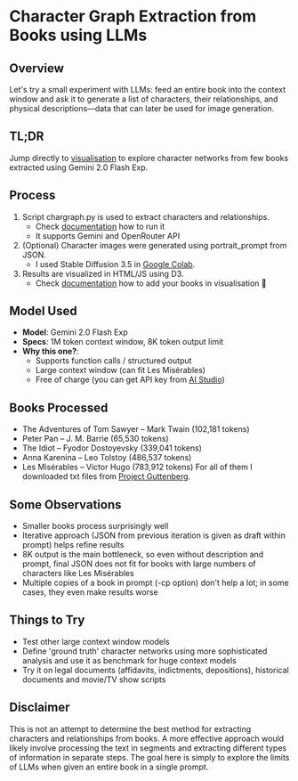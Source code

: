 # Character Graph Extraction from Books using LLMs

## Overview
Let's try a small experiment with LLMs: feed an entire book into the context window and ask it to generate a list of characters, their relationships, and physical descriptions—data that can later be used for image generation.

## TL;DR
Jump directly to [visualisation](https://suvakov.github.io/chargraph/) to explore character networks from few books extracted using Gemini 2.0 Flash Exp.


## Process
1. Script chargraph.py is used to extract characters and relationships.
    - Check [documentation](chargraph.md) how to run it
    - It supports Gemini and OpenRouter API
2. (Optional) Character images were generated using portrait_prompt from JSON.
    - I used Stable Diffusion 3.5 in [Google Colab](https://colab.research.google.com/drive/18-cI6RDPRQ6yiflSWAe1QSfFK6A8-i1_?usp=sharing).
3. Results are visualized in HTML/JS using D3.
    - Check [documentation](visualization.md) how to add your books in visualisation 📖

## Model Used
- **Model**: Gemini 2.0 Flash Exp
- **Specs**: 1M token context window, 8K token output limit
- **Why this one?**: 
    - Supports function calls / structured output
    - Large context window (can fit Les Misérables)
    - Free of charge (you can get API key from [AI Studio](https://aistudio.google.com))

## Books Processed
- The Adventures of Tom Sawyer – Mark Twain (102,181 tokens)
- Peter Pan – J. M. Barrie (65,530 tokens)
- The Idiot – Fyodor Dostoyevsky (339,041 tokens)
- Anna Karenina – Leo Tolstoy (486,537 tokens)
- Les Misérables – Victor Hugo (783,912 tokens)
For all of them I downloaded txt files from [Project Guttenberg](https://www.gutenberg.org/).

## Some Observations
- Smaller books process surprisingly well
- Iterative approach (JSON from previous iteration is given as draft within prompt) helps refine results
- 8K output is the main bottleneck, so even without description and prompt, final JSON does not fit for books with large numbers of characters like Les Misérables
- Multiple copies of a book in prompt (-cp option) don't help a lot; in some cases, they even make results worse


## Things to Try
- Test other large context window models
- Define 'ground truth' character networks using more sophisticated analysis and use it as benchmark for huge context models
- Try it on legal documents (affidavits, indictments, depositions), historical documents and movie/TV show scripts

## Disclaimer
This is not an attempt to determine the best method for extracting characters and relationships from books. A more effective approach would likely involve processing the text in segments and extracting different types of information in separate steps. The goal here is simply to explore the limits of LLMs when given an entire book in a single prompt.
